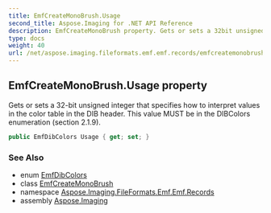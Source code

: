 ```yaml
---
title: EmfCreateMonoBrush.Usage
second_title: Aspose.Imaging for .NET API Reference
description: EmfCreateMonoBrush property. Gets or sets a 32bit unsigned integer that specifies how to interpret values in the color table in the DIB header. This value MUST be in the DIBColors enumeration section 2.1.9
type: docs
weight: 40
url: /net/aspose.imaging.fileformats.emf.emf.records/emfcreatemonobrush/usage/
---
```

## EmfCreateMonoBrush.Usage property

Gets or sets a 32-bit unsigned integer that specifies how to interpret values in the color table in the DIB header. This value MUST be in the DIBColors enumeration (section 2.1.9).

```csharp
public EmfDibColors Usage { get; set; }
```

### See Also

* enum [EmfDibColors](../../../aspose.imaging.fileformats.emf.emf.consts/emfdibcolors/)
* class [EmfCreateMonoBrush](../)
* namespace [Aspose.Imaging.FileFormats.Emf.Emf.Records](../../emfcreatemonobrush/)
* assembly [Aspose.Imaging](../../../)


